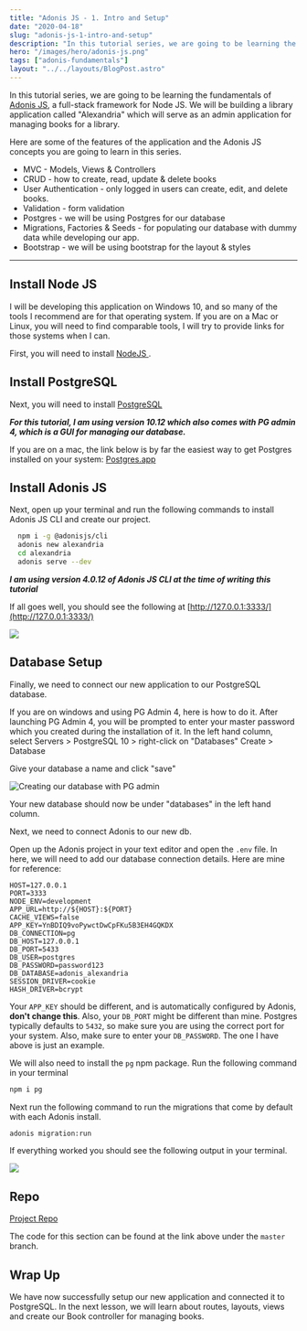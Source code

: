 ```yaml
---
title: "Adonis JS - 1. Intro and Setup"
date: "2020-04-18"
slug: "adonis-js-1-intro-and-setup"
description: "In this tutorial series, we are going to be learning the fundamentals of Adonis JS, a full-stack framework for Node JS."
hero: "/images/hero/adonis-js.png"
tags: ["adonis-fundamentals"]
layout: "../../layouts/BlogPost.astro"
---
```


In this tutorial series, we are going to be learning the fundamentals of [Adonis JS](https://adonisjs.com/), a full-stack framework for Node JS. We will be building a library application called "Alexandria" which will serve as an admin application for managing books for a library.

Here are some of the features of the application and the Adonis JS concepts you are going to learn in this series.

- MVC - Models, Views & Controllers
- CRUD - how to create, read, update & delete books
- User Authentication - only logged in users can create, edit, and delete books.
- Validation - form validation
- Postgres - we will be using Postgres for our database
- Migrations, Factories & Seeds - for populating our database with dummy data while developing our app.
- Bootstrap - we will be using bootstrap for the layout & styles

---

## Install Node JS

I will be developing this application on Windows 10, and so many of the tools I recommend are for that operating system. If you are on a Mac or Linux, you will need to find comparable tools, I will try to provide links for those systems when I can.

First, you will need to install [NodeJS ](https://nodejs.org/en/).

## Install PostgreSQL

Next, you will need to install [PostgreSQL](https://www.enterprisedb.com/downloads/postgres-postgresql-downloads)

_**For this tutorial, I am using version 10.12 which also comes with PG admin 4, which is a GUI for managing our database.**_

If you are on a mac, the link below is by far the easiest way to get Postgres installed on your system: [Postgres.app](http://postgresapp.com)

## Install Adonis JS

Next, open up your terminal and run the following commands to install Adonis JS CLI and create our project.

```bash
  npm i -g @adonisjs/cli
  adonis new alexandria
  cd alexandria
  adonis serve --dev
```

_**I am using version 4.0.12 of Adonis JS CLI at the time of writing this tutorial**_

If all goes well, you should see the following at [http://127.0.0.1:3333/](http://127.0.0.1:3333/)

![](/images/adonis-tutorial/adonis-works-screen.JPG)

## Database Setup

Finally, we need to connect our new application to our PostgreSQL database.

If you are on windows and using PG Admin 4, here is how to do it. After launching PG Admin 4, you will be prompted to enter your master password which you created during the installation of it. In the left hand column, select Servers > PostgreSQL 10 > right-click on "Databases" Create > Database

Give your database a name and click "save"

![Creating our database with PG admin](/images/adonis-tutorial/creating-the-database-in-pg-admin-4.JPG)

Your new database should now be under "databases" in the left hand column.

Next, we need to connect Adonis to our new db.

Open up the Adonis project in your text editor and open the `.env` file. In here, we will need to add our database connection details. Here are mine for reference:

```env
HOST=127.0.0.1
PORT=3333
NODE_ENV=development
APP_URL=http://${HOST}:${PORT}
CACHE_VIEWS=false
APP_KEY=YnBDIQ9voPywctDwCpFKu5B3EH4GQKDX
DB_CONNECTION=pg
DB_HOST=127.0.0.1
DB_PORT=5433
DB_USER=postgres
DB_PASSWORD=password123
DB_DATABASE=adonis_alexandria
SESSION_DRIVER=cookie
HASH_DRIVER=bcrypt
```

Your `APP_KEY` should be different, and is automatically configured by Adonis, **don't change this**. Also, your `DB_PORT` might be different than mine. Postgres typically defaults to `5432`, so make sure you are using the correct port for your system. Also, make sure to enter your `DB_PASSWORD`. The one I have above is just an example.

We will also need to install the `pg` npm package. Run the following command in your terminal

```bash
npm i pg
```

Next run the following command to run the migrations that come by default with each Adonis install.

```bash
adonis migration:run
```

If everything worked you should see the following output in your terminal.

![](/images/adonis-tutorial/adonis-migration-run.JPG)

## Repo

[Project Repo](https://github.com/robertguss/howtocode.io-adonis-js-fundamentals)

The code for this section can be found at the link above under the `master` branch.

## Wrap Up

We have now successfully setup our new application and connected it to PostgreSQL. In the next lesson, we will learn about routes, layouts, views and create our Book controller for managing books.
